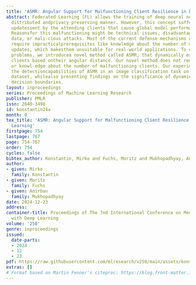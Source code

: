 ```yaml
---
title: 'ASMR: Angular Support for Malfunctioning Client Resilience in Federated Learning'
abstract: Federated Learning (FL) allows the training of deep neural networks in a
  distributed andprivacy-preserving manner. However, this concept suffers from malfunctioning
  updatessent by the attending clients that cause global model performance degradation.
  Reasonsfor this malfunctioning might be technical issues, disadvantageous training
  data, or mali-cious attacks. Most of the current defense mechanisms are meant to
  require impracticalprerequisites like knowledge about the number of malfunctioning
  updates, which makesthem unsuitable for real-world applications. To counteract these
  problems, we introducea novel method called ASMR, that dynamically excludes malfunctioning
  clients based ontheir angular distance. Our novel method does not require any hyperparameters
  or knowl-edge about the number of malfunctioning clients. Our experiments showcase
  the detectioncapabilities of ASMR in an image classification task on a histopathological
  dataset, whilealso presenting findings on the significance of dynamically adapting
  decision boundaries.
layout: inproceedings
series: Proceedings of Machine Learning Research
publisher: PMLR
issn: 2640-3498
id: konstantin24a
month: 0
tex_title: 'ASMR: Angular Support for Malfunctioning Client Resilience in Federated
  Learning'
firstpage: 754
lastpage: 767
page: 754-767
order: 754
cycles: false
bibtex_author: Konstantin, Mirko and Fuchs, Moritz and Mukhopadhyay, Anirban
author:
- given: Mirko
  family: Konstantin
- given: Moritz
  family: Fuchs
- given: Anirban
  family: Mukhopadhyay
date: 2024-12-23
address:
container-title: Proceedings of The 7nd International Conference on Medical Imaging
  with Deep Learning
volume: '250'
genre: inproceedings
issued:
  date-parts:
  - 2024
  - 12
  - 23
pdf: https://raw.githubusercontent.com/mlresearch/v250/main/assets/konstantin24a/konstantin24a.pdf
extras: []
# Format based on Martin Fenner's citeproc: https://blog.front-matter.io/posts/citeproc-yaml-for-bibliographies/
---
```

